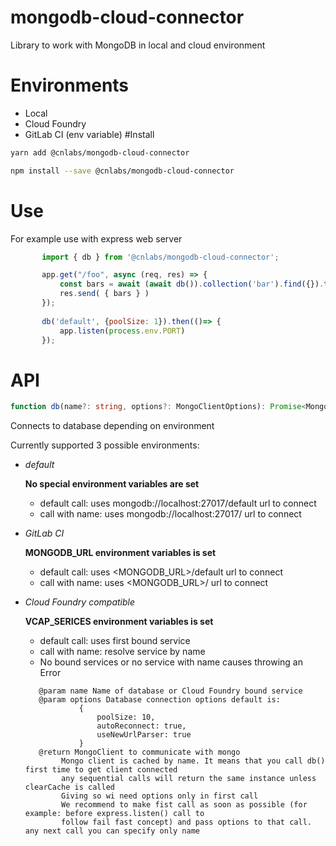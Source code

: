 # mongodb-cloud-connector
Library to work with MongoDB in local and cloud environment
# Environments
* Local
* Cloud Foundry
* GitLab CI (env variable)
#Install
```bash
yarn add @cnlabs/mongodb-cloud-connector
```

```bash
npm install --save @cnlabs/mongodb-cloud-connector
```
# Use
For example use with express web server
```javascript
       import { db } from '@cnlabs/mongodb-cloud-connector';

       app.get("/foo", async (req, res) => {
           const bars = await (await db()).collection('bar').find({}).toArray()
           res.send( { bars } )
       });
 
       db('default', {poolSize: 1}).then(()=> {
           app.listen(process.env.PORT)
       });
```

# API
```typescript
function db(name?: string, options?: MongoClientOptions): Promise<MongoClient>;
```
Connects to database depending on environment

Currently supported 3 possible environments:

 - *default*
 
   **No special environment variables are set**
   
     - default call: uses mongodb://localhost:27017/default url to connect
     - call with name: uses mongodb://localhost:27017/<name> url to connect
 
 - *GitLab CI*
 
   **MONGODB_URL environment variables is set**
   
     - default call: uses <MONGODB_URL>/default url to connect
     - call with name: uses <MONGODB_URL>/<name> url to connect
     
 - *Cloud Foundry compatible*
 
   **VCAP_SERICES environment variables is set**
   
     - default call: uses first bound service
     - call with name: resolve service by name
     - No bound services or no service with name causes throwing an Error
     ```
        @param name Name of database or Cloud Foundry bound service
        @param options Database connection options default is:
                 {
                     poolSize: 10,
                     autoReconnect: true,
                     useNewUrlParser: true
                 }
        @return MongoClient to communicate with mongo
             Mongo client is cached by name. It means that you call db() first time to get client connected
             any sequential calls will return the same instance unless clearCache is called
             Giving so wi need options only in first call
             We recommend to make fist call as soon as possible (for example: before express.listen() call to
             follow fail fast concept) and pass options to that call. any next call you can specify only name
     ```
